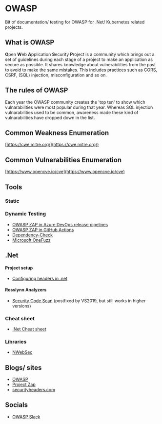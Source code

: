# OWASP
Bit of documentation/ testing for OWASP for .Net/ Kubernetes related projects.

## What is OWASP

**O**pen **W**eb **A**pplication **S**ecurity **P**roject is a community which brings out a set of guidelines during each stage of a project to make an application as secure as possible. It shares knowledge about vulnerabilities from the past to avoid to make the same mistakes. This includes practices such as CORS, CSRF, (SQL) injection, misconfiguration and so on. 

## The rules of OWASP

Each year the OWASP community creates the 'top ten' to show which vulnarabilities were most popular during that year. Whereas SQL injection vulnarabilities used to be common, awareness made these kind of vulnarabilities have dropped down in the list. 

## **C**ommon **W**eakness **E**numeration

[https://cwe.mitre.org/](https://cwe.mitre.org/)

## **C**ommon **V**ulnerabilities **E**numeration

[https://www.opencve.io/cve](https://www.opencve.io/cve)

## Tools

### Static

### Dynamic Testing

- [OWASP ZAP in Azure DevOps release pipelines](https://devblogs.microsoft.com/premier-developer/azure-devops-pipelines-leveraging-owasp-zap-in-the-release-pipeline/)
- [OWASP ZAP in GitHub Actions](https://github.com/marketplace/actions/owasp-zap-full-scan)
- [Dependency-Check](https://jeremylong.github.io/DependencyCheck/)
- [Microsoft OneFuzz](https://github.com/microsoft/onefuzz)

## .Net

#### Project setup

 - [Configuring headers in .net](https://blog.elmah.io/the-asp-net-core-security-headers-guide/)

#### Rosslynn Analyzers

 - [Security Code Scan](https://www.nuget.org/packages/SecurityCodeScan.VS2019/) (postfixed by VS2019, but still works in higher versions)


### Cheat sheet

 - [.Net Cheat sheet](https://cheatsheetseries.owasp.org/cheatsheets/DotNet_Security_Cheat_Sheet.html)

### Libraries

 - [NWebSec](https://docs.nwebsec.com/en/latest/)

## Blogs/ sites

- [OWASP](https://owasp.org/)
- [Project Zap](https://www.zaproxy.org/blog/)
- [securityheaders.com](https://securityheaders.com/)

## Socials

- [OWASP Slack](https://owasp.org/slack/invite)
